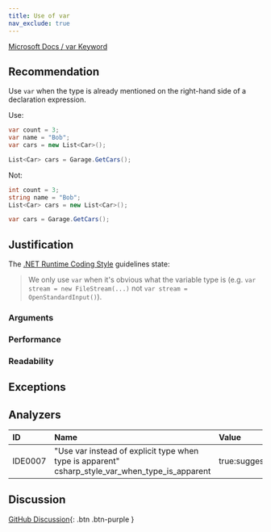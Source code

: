 ```yaml
---
title: Use of var
nav_exclude: true
---
```


[Microsoft Docs / var Keyword](https://docs.microsoft.com/dotnet/csharp/language-reference/keywords/var)

## Recommendation

Use `var` when the type is already mentioned on the right-hand side of a declaration expression.

Use:

```cs
var count = 3;
var name = "Bob";
var cars = new List<Car>();

List<Car> cars = Garage.GetCars();
```

Not:

```cs
int count = 3;
string name = "Bob";
List<Car> cars = new List<Car>();

var cars = Garage.GetCars();
```

## Justification

The [.NET Runtime Coding Style](https://github.com/dotnet/runtime/blob/master/docs/coding-guidelines/coding-style.md) guidelines state:

> We only use `var` when it's obvious what the variable type is (e.g. `var stream = new FileStream(...)` not `var stream = OpenStandardInput()`).

### Arguments

### Performance

### Readability

## Exceptions

## Analyzers

| ID | Name | Value
|:-|:-|:-|
| IDE0007 | "Use var instead of explicit type when type is apparent"<br>csharp_style_var_when_type_is_apparent | true:suggestion |

## Discussion

[GitHub Discussion](https://github.com/kmgallahan/Style-as-Code/issues/3){: .btn .btn-purple }
